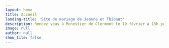 ```yaml
---
layout: home
title: Accueil
landing-title: 'Site de mariage de Jeanne et Thibaut'
description: Rendez vous à Monestier de Clermont le 19 février à 15h pour célébrer notre union. Toutes les informations que vous réviez d'avoir et plus encore.
image: null
author: null
show_tile: false
---
```

